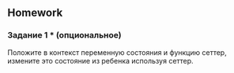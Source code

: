 ##  Homework

### Задание 1 * (опциональное)

Положите в контекст переменную состояния и функцию сеттер, измените это состояние из ребенка используя сеттер.